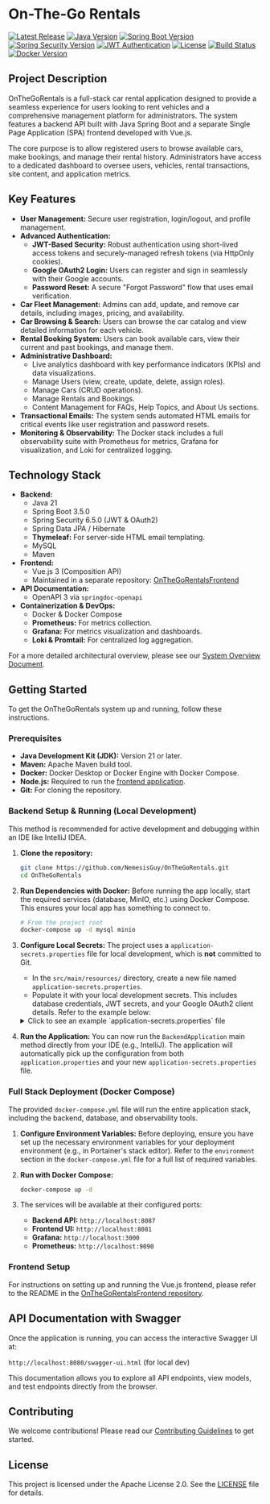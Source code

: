 # On-The-Go Rentals

[![Latest Release](https://img.shields.io/github/v/release/NemesisGuy/OnTheGoRentals?include_prereleases&label=latest%20beta&color=blue&style=for-the-badge)](https://github.com/NemesisGuy/OnTheGoRentals/releases/latest)
[![Java Version](https://img.shields.io/badge/Java-21-yellow.svg?style=for-the-badge)](https://www.oracle.com/java/technologies/javase/jdk21-archive-downloads.html)
[![Spring Boot Version](https://img.shields.io/badge/Spring_Boot-3.5.0-blueviolet.svg?style=for-the-badge)](https://spring.io/projects/spring-boot)
[![Spring Security Version](https://img.shields.io/badge/Spring_Security-6.5.0-blueviolet.svg?style=for-the-badge)](https://spring.io/projects/spring-security)
[![JWT Authentication](https://img.shields.io/badge/Authentication-JWT-blue.svg?style=for-the-badge)](https://jwt.io/)
[![License](https://img.shields.io/badge/License-Apache_2.0-green.svg?style=for-the-badge)](docs/LICENSE)
[![Build Status](https://img.shields.io/badge/Build-Passing-brightgreen.svg?style=for-the-badge)](https://github.com/NemesisGuy/OnTheGoRentals/actions) <!-- Placeholder for GitHub Actions -->
[![Docker Version](https://img.shields.io/badge/Docker-Ready-blue.svg?style=for-the-badge)](https://www.docker.com/)

## Project Description

OnTheGoRentals is a full-stack car rental application designed to provide a seamless experience for users looking to rent vehicles and a comprehensive management platform for administrators. The system features a backend API built with Java Spring Boot and a separate Single Page Application (SPA) frontend developed with Vue.js.

The core purpose is to allow registered users to browse available cars, make bookings, and manage their rental history. Administrators have access to a dedicated dashboard to oversee users, vehicles, rental transactions, site content, and application metrics.

## Key Features

*   **User Management:** Secure user registration, login/logout, and profile management.
*   **Advanced Authentication:**
    *   **JWT-Based Security:** Robust authentication using short-lived access tokens and securely-managed refresh tokens (via HttpOnly cookies).
    *   **Google OAuth2 Login:** Users can register and sign in seamlessly with their Google accounts.
    *   **Password Reset:** A secure "Forgot Password" flow that uses email verification.
*   **Car Fleet Management:** Admins can add, update, and remove car details, including images, pricing, and availability.
*   **Car Browsing & Search:** Users can browse the car catalog and view detailed information for each vehicle.
*   **Rental Booking System:** Users can book available cars, view their current and past bookings, and manage them.
*   **Administrative Dashboard:**
    *   Live analytics dashboard with key performance indicators (KPIs) and data visualizations.
    *   Manage Users (view, create, update, delete, assign roles).
    *   Manage Cars (CRUD operations).
    *   Manage Rentals and Bookings.
    *   Content Management for FAQs, Help Topics, and About Us sections.
*   **Transactional Emails:** The system sends automated HTML emails for critical events like user registration and password resets.
*   **Monitoring & Observability:** The Docker stack includes a full observability suite with Prometheus for metrics, Grafana for visualization, and Loki for centralized logging.

## Technology Stack

*   **Backend:**
    *   Java 21
    *   Spring Boot 3.5.0
    *   Spring Security 6.5.0 (JWT & OAuth2)
    *   Spring Data JPA / Hibernate
    *   **Thymeleaf:** For server-side HTML email templating.
    *   MySQL
    *   Maven
*   **Frontend:**
    *   Vue.js 3 (Composition API)
    *   Maintained in a separate repository: [OnTheGoRentalsFrontend](https://github.com/NemesisGuy/OnTheGoRentalsFrontend)
*   **API Documentation:**
    *   OpenAPI 3 via `springdoc-openapi`
*   **Containerization & DevOps:**
    *   Docker & Docker Compose
    *   **Prometheus:** For metrics collection.
    *   **Grafana:** For metrics visualization and dashboards.
    *   **Loki & Promtail:** For centralized log aggregation.

For a more detailed architectural overview, please see our [System Overview Document](docs/SystemOverview.md).

## Getting Started

To get the OnTheGoRentals system up and running, follow these instructions.

### Prerequisites

*   **Java Development Kit (JDK):** Version 21 or later.
*   **Maven:** Apache Maven build tool.
*   **Docker:** Docker Desktop or Docker Engine with Docker Compose.
*   **Node.js:** Required to run the [frontend application](https://github.com/NemesisGuy/OnTheGoRentalsFrontend).
*   **Git:** For cloning the repository.

### Backend Setup & Running (Local Development)

This method is recommended for active development and debugging within an IDE like IntelliJ IDEA.

1.  **Clone the repository:**
    ```bash
    git clone https://github.com/NemesisGuy/OnTheGoRentals.git
    cd OnTheGoRentals
    ```

2.  **Run Dependencies with Docker:** Before running the app locally, start the required services (database, MinIO, etc.) using Docker Compose. This ensures your local app has something to connect to.
    ```bash
    # From the project root
    docker-compose up -d mysql minio
    ```

3.  **Configure Local Secrets:**
    The project uses a `application-secrets.properties` file for local development, which is **not** committed to Git.
    *   In the `src/main/resources/` directory, create a new file named `application-secrets.properties`.
    *   Populate it with your local development secrets. This includes database credentials, JWT secrets, and your Google OAuth2 client details. Refer to the example below:

    <details>
      <summary>Click to see an example `application-secrets.properties` file</summary>

      ```properties
      # LOCAL DEVELOPMENT SECRETS (src/main/resources/application-secrets.properties)
      SERVER_PORT=8080
      
      # Database (connecting to Docker container on host)
      DB_URL=jdbc:mysql://localhost:3307/OnTheGoRentalsDatabase?createDatabaseIfNotExist=true&useSSL=false
      DB_USERNAME=root
      DB_PASSWORD=my_secret_password
      
      # JWT Secret (generate a strong random string)
      JWT_SECRET=your-super-strong-jwt-secret-key-that-is-very-long
      
      # Google OAuth2 Credentials
      GOOGLE_CLIENT_ID=your-google-client-id.apps.googleusercontent.com
      GOOGLE_CLIENT_SECRET=your-google-client-secret
      
      # MinIO (connecting to Docker container on host)
      MINIO_URL=http://localhost:9012
      MINIO_ACCESS_KEY=minioadmin
      MINIO_SECRET_KEY=minioadmin
      
      # Email Relay (e.g., Brevo)
      SPRING_MAIL_USERNAME=your_brevo_login_email@example.com
      SPRING_MAIL_PASSWORD=your_brevo_smtp_key
      APP_EMAIL_FROM=your_verified_sender@yourdomain.com
      
      # Frontend URL for local dev
      APP_FRONTEND_URL=http://localhost:5173
      ```
    </details>

4.  **Run the Application:**
    You can now run the `BackendApplication` main method directly from your IDE (e.g., IntelliJ). The application will automatically pick up the configuration from both `application.properties` and your new `application-secrets.properties` file.

### Full Stack Deployment (Docker Compose)

The provided `docker-compose.yml` file will run the entire application stack, including the backend, database, and observability tools.

1.  **Configure Environment Variables:** Before deploying, ensure you have set up the necessary environment variables for your deployment environment (e.g., in Portainer's stack editor). Refer to the `environment` section in the `docker-compose.yml` file for a full list of required variables.

2.  **Run with Docker Compose:**
    ```bash
    docker-compose up -d
    ```

3.  The services will be available at their configured ports:
    *   **Backend API:** `http://localhost:8087`
    *   **Frontend UI:** `http://localhost:8081`
    *   **Grafana:** `http://localhost:3000`
    *   **Prometheus:** `http://localhost:9090`

### Frontend Setup

For instructions on setting up and running the Vue.js frontend, please refer to the README in the [OnTheGoRentalsFrontend repository](https://github.com/NemesisGuy/OnTheGoRentalsFrontend).

## API Documentation with Swagger

Once the application is running, you can access the interactive Swagger UI at:

`http://localhost:8080/swagger-ui.html` (for local dev)

This documentation allows you to explore all API endpoints, view models, and test endpoints directly from the browser.

## Contributing

We welcome contributions! Please read our [Contributing Guidelines](docs/CONTRIBUTING.md) to get started.

## License

This project is licensed under the Apache License 2.0. See the [LICENSE](docs/LICENSE) file for details.